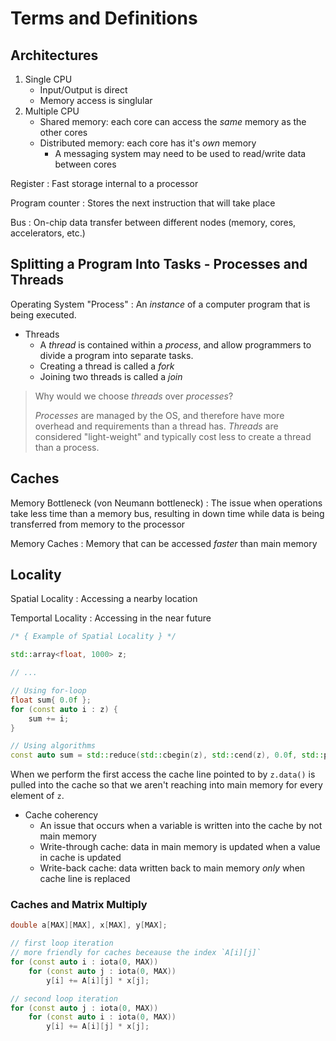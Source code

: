 # Terms and Definitions

## Architectures

1. Single CPU
   - Input/Output is direct
   - Memory access is singlular
2. Multiple CPU
   - Shared memory: each core can access the _same_ memory as the other cores
   - Distributed memory: each core has it's _own_ memory
     - A messaging system may need to be used to read/write data between cores

Register
: Fast storage internal to a processor

Program counter
: Stores the next instruction that will take place

Bus
: On-chip data transfer between different nodes (memory, cores, accelerators, etc.)

## Splitting a Program Into Tasks - Processes and Threads

Operating System "Process"
: An _instance_ of a computer program that is being executed.

- Threads
  - A _thread_ is contained within a _process_, and allow programmers to divide a
    program into separate tasks.
  - Creating a thread is called a _fork_
  - Joining two threads is called a _join_

> Why would we choose _threads_ over _processes_?
>
> _Processes_ are managed by the OS, and therefore have more overhead and requirements than
> a thread has. _Threads_ are considered "light-weight" and typically cost less to create
> a thread than a process.

## Caches

Memory Bottleneck (von Neumann bottleneck)
: The issue when operations take less time than a memory bus, resulting in down time while
data is being transferred from memory to the processor

Memory Caches
: Memory that can be accessed _faster_ than main memory

## Locality

Spatial Locality
: Accessing a nearby location

Temportal Locality
: Accessing in the near future

```cpp
/* { Example of Spatial Locality } */

std::array<float, 1000> z;

// ...

// Using for-loop
float sum{ 0.0f };
for (const auto i : z) {
    sum += i;
}

// Using algorithms
const auto sum = std::reduce(std::cbegin(z), std::cend(z), 0.0f, std::plus{});
```

When we perform the first access the cache line pointed to by `z.data()` is pulled into the
cache so that we aren't reaching into main memory for every element of `z`.

- Cache coherency
  - An issue that occurs when a variable is written into the cache by not main memory
  - Write-through cache: data in main memory is updated when a value in cache is updated
  - Write-back cache: data written back to main memory _only_ when cache line is replaced

### Caches and Matrix Multiply

```cpp
double a[MAX][MAX], x[MAX], y[MAX];

// first loop iteration
// more friendly for caches beceause the index `A[i][j]`
for (const auto i : iota(0, MAX))
    for (const auto j : iota(0, MAX))
        y[i] += A[i][j] * x[j];

// second loop iteration
for (const auto j : iota(0, MAX))
    for (const auto i : iota(0, MAX))
        y[i] += A[i][j] * x[j];

```

